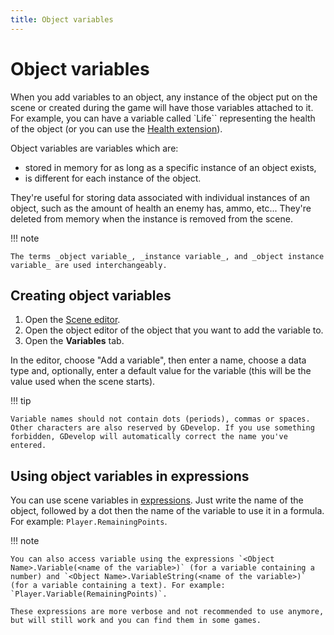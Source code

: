 ```yaml
---
title: Object variables
---
```

# Object variables

When you add variables to an object, any instance of the object put on the scene or created during the game will have those variables attached to it. For example, you can have a variable called `Life`` representing the health of the object (or you can use the [Health extension](/gdevelop5/extensions/health)).

Object variables are variables which are:

- stored in memory for as long as a specific instance of an object exists,
- is different for each instance of the object.

They're useful for storing data associated with individual instances of an object, such as the amount of health an enemy has, ammo, etc... They're deleted from memory when the instance is removed from the scene.

!!! note

    The terms _object variable_, _instance variable_, and _object instance variable_ are used interchangeably.

## Creating object variables

1. Open the [Scene editor](/gdevelop5/interface/scene-editor).
2. Open the object editor of the object that you want to add the variable to.
3. Open the **Variables** tab.

In the editor, choose "Add a variable", then enter a name, choose a data type and, optionally, enter a default value for the variable (this will be the value used when the scene starts).

!!! tip

    Variable names should not contain dots (periods), commas or spaces. Other characters are also reserved by GDevelop. If you use something forbidden, GDevelop will automatically correct the name you've entered.

## Using object variables in expressions

You can use scene variables in [expressions](/gdevelop5/all-features/expressions). Just write the name of the object, followed by a dot then the name of the variable to use it in a formula. For example: `Player.RemainingPoints`.


!!! note

    You can also access variable using the expressions `<Object Name>.Variable(<name of the variable>)` (for a variable containing a number) and `<Object Name>.VariableString(<name of the variable>)` (for a variable containing a text). For example: `Player.Variable(RemainingPoints)`.

    These expressions are more verbose and not recommended to use anymore, but will still work and you can find them in some games.
